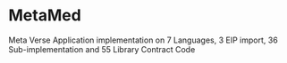 # MetaMed
Meta Verse Application implementation on 7 Languages, 3 EIP import, 36 Sub-implementation and 55 Library Contract Code 
